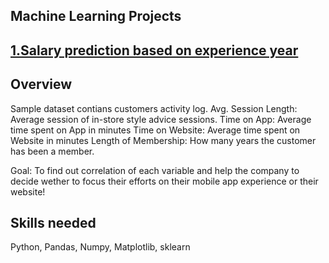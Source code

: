 ﻿## **Machine Learning Projects**


## [**1.Salary prediction based on experience year**](https://github.com/suhsunghee/suhsunghee.github.io/blob/main/Machine_Learning/Platform_Sales_LinearRegression.ipynb)

## **Overview**
Sample dataset contians customers activity log.
Avg. Session Length: Average session of in-store style advice sessions.
Time on App: Average time spent on App in minutes
Time on Website: Average time spent on Website in minutes
Length of Membership: How many years the customer has been a member.

Goal: To find out correlation of each variable and help the company to decide wether to focus their efforts on their mobile app experience or their website!

## **Skills needed**
Python, Pandas, Numpy, Matplotlib, sklearn




